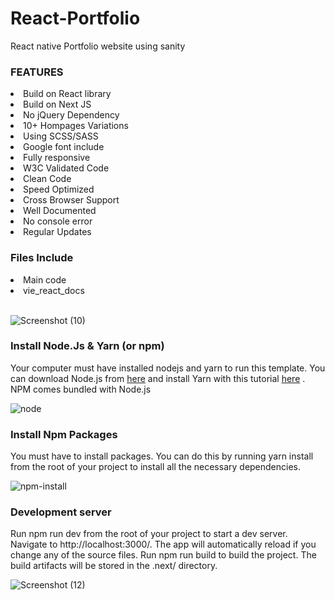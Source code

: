 # React-Portfolio
 React native Portfolio website using sanity


<h3>FEATURES</h3>

<li>Build on React library</li>
<li>Build on Next JS</li>
<li>No jQuery Dependency</li>
<li>10+ Hompages Variations</li>
<li>Using SCSS/SASS</li>
<li>Google font include</li>
<li>Fully responsive<?li>
<li>W3C Validated Code</li>
<li>Clean Code</li>
<li>Speed Optimized</li>
<li>Cross Browser Support</li>
<li>Well Documented</li>
<li>No console error</li>
<li>Regular Updates</li>

<h3>Files Include</h3>
<li>Main code</li>
<li>vie_react_docs</li>
<br>

![Screenshot (10)](https://user-images.githubusercontent.com/26584152/168928823-edd25e25-27f6-4d20-8470-d760cb306ce1.png)

<h3>Install Node.Js & Yarn (or npm)</h3>
Your computer must have installed nodejs and yarn to run this template. You can download Node.js from <a href="https://nodejs.org">here</a> and install Yarn with this tutorial <a href="https://yarnpkg.com/getting-started/install">here</a> . NPM comes bundled with Node.js
<br>

![node](https://user-images.githubusercontent.com/26584152/168930310-777ea2f3-12fa-45b5-9bde-3975cce40d01.png)

<h3>Install Npm Packages</h3>
You must have to install packages. You can do this by running yarn install from the root of your project to install all the necessary dependencies.
<br>

![npm-install](https://user-images.githubusercontent.com/26584152/168930429-51babd2f-dcfe-4d40-9cce-14bf4c2d2e9c.png)

<h3>Development server</h3>
Run npm run dev from the root of your project to start a dev server. Navigate to http://localhost:3000/. The app will automatically reload if you change any of the source files.
Run npm run build to build the project. The build artifacts will be stored in the .next/ directory.
<br>

![Screenshot (12)](https://user-images.githubusercontent.com/26584152/168930980-f0555a5e-ef0c-48d6-b941-cef8b0134ecf.png)





